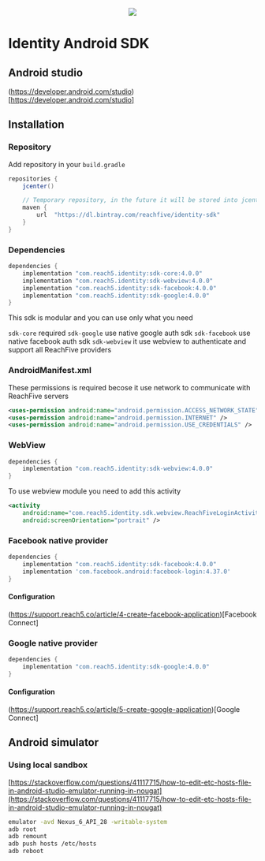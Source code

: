 <p align="center">
 <img src="https://reachfive.co/img/site-logo.png"/>
</p>

# Identity Android SDK


## Android studio
(https://developer.android.com/studio)[https://developer.android.com/studio]


## Installation

### Repository
Add repository in your `build.gradle`
```groovy
repositories {
    jcenter()

    // Temporary repository, in the future it will be stored into jcenter
    maven {
        url  "https://dl.bintray.com/reachfive/identity-sdk"
    }
}
```

### Dependencies
```groovy
dependencies {
    implementation "com.reach5.identity:sdk-core:4.0.0"
    implementation "com.reach5.identity:sdk-webview:4.0.0"
    implementation "com.reach5.identity:sdk-facebook:4.0.0"
    implementation "com.reach5.identity:sdk-google:4.0.0"
}
```

This sdk is modular and you can use only what you need

`sdk-core` required
`sdk-google` use native google auth sdk
`sdk-facebook` use native facebook auth sdk
`sdk-webview` it use webview to authenticate and support all ReachFive providers

### AndroidManifest.xml

These permissions is required becose it use network to communicate with ReachFive servers

```xml
<uses-permission android:name="android.permission.ACCESS_NETWORK_STATE"/>
<uses-permission android:name="android.permission.INTERNET" />
<uses-permission android:name="android.permission.USE_CREDENTIALS" />
```

### WebView

```groovy
dependencies {
    implementation "com.reach5.identity:sdk-webview:4.0.0"
}
```

To use webview module you need to add this activity
```xml
<activity
    android:name="com.reach5.identity.sdk.webview.ReachFiveLoginActivity"
    android:screenOrientation="portrait" />
```

### Facebook native provider

```groovy
dependencies {
    implementation "com.reach5.identity:sdk-facebook:4.0.0"
    implementation 'com.facebook.android:facebook-login:4.37.0'
}
```

#### Configuration
(https://support.reach5.co/article/4-create-facebook-application)[Facebook Connect]


### Google native provider

```groovy
dependencies {
    implementation "com.reach5.identity:sdk-google:4.0.0"
}
```

#### Configuration
(https://support.reach5.co/article/5-create-google-application)[Google Connect]


## Android simulator

### Using local sandbox

[https://stackoverflow.com/questions/41117715/how-to-edit-etc-hosts-file-in-android-studio-emulator-running-in-nougat](https://stackoverflow.com/questions/41117715/how-to-edit-etc-hosts-file-in-android-studio-emulator-running-in-nougat)

```sh
emulator -avd Nexus_6_API_28 -writable-system
adb root
adb remount
adb push hosts /etc/hosts
adb reboot
```
